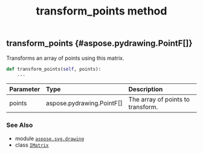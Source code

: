 ﻿---
title: transform_points method
second_title: Aspose.SVG for Python via .NET API References
description: 
type: docs
weight: 130
url: /python-net/aspose.svg.drawing/imatrix/transform_points/
is_root: false
---

## transform_points {#aspose.pydrawing.PointF[]}

Transforms an array of points using this matrix.



```python
def transform_points(self, points):
    ...
```


| Parameter | Type | Description |
| :- | :- | :- |
| points | aspose.pydrawing.PointF[] | The array of points to transform. |



### See Also
* module [`aspose.svg.drawing`](../../)
* class [`IMatrix`](/svg/python-net/aspose.svg.drawing/imatrix)
